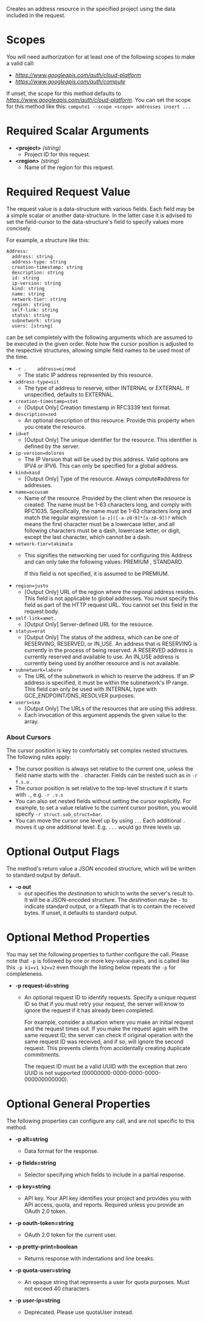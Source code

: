 Creates an address resource in the specified project using the data included in the request.
# Scopes

You will need authorization for at least one of the following scopes to make a valid call:

* *https://www.googleapis.com/auth/cloud-platform*
* *https://www.googleapis.com/auth/compute*

If unset, the scope for this method defaults to *https://www.googleapis.com/auth/cloud-platform*.
You can set the scope for this method like this: `compute1 --scope <scope> addresses insert ...`
# Required Scalar Arguments
* **&lt;project&gt;** *(string)*
    - Project ID for this request.
* **&lt;region&gt;** *(string)*
    - Name of the region for this request.
# Required Request Value

The request value is a data-structure with various fields. Each field may be a simple scalar or another data-structure.
In the latter case it is advised to set the field-cursor to the data-structure's field to specify values more concisely.

For example, a structure like this:
```
Address:
  address: string
  address-type: string
  creation-timestamp: string
  description: string
  id: string
  ip-version: string
  kind: string
  name: string
  network-tier: string
  region: string
  self-link: string
  status: string
  subnetwork: string
  users: [string]

```

can be set completely with the following arguments which are assumed to be executed in the given order. Note how the cursor position is adjusted to the respective structures, allowing simple field names to be used most of the time.

* `-r .    address=eirmod`
    - The static IP address represented by this resource.
* `address-type=sit`
    - The type of address to reserve, either INTERNAL or EXTERNAL. If unspecified, defaults to EXTERNAL.
* `creation-timestamp=stet`
    - [Output Only] Creation timestamp in RFC3339 text format.
* `description=sed`
    - An optional description of this resource. Provide this property when you create the resource.
* `id=et`
    - [Output Only] The unique identifier for the resource. This identifier is defined by the server.
* `ip-version=dolores`
    - The IP Version that will be used by this address. Valid options are IPV4 or IPV6. This can only be specified for a global address.
* `kind=kasd`
    - [Output Only] Type of the resource. Always compute#address for addresses.
* `name=accusam`
    - Name of the resource. Provided by the client when the resource is created. The name must be 1-63 characters long, and comply with RFC1035. Specifically, the name must be 1-63 characters long and match the regular expression `[a-z]([-a-z0-9]*[a-z0-9])?` which means the first character must be a lowercase letter, and all following characters must be a dash, lowercase letter, or digit, except the last character, which cannot be a dash.
* `network-tier=takimata`
    - This signifies the networking tier used for configuring this Address and can only take the following values: PREMIUM , STANDARD.
        
        If this field is not specified, it is assumed to be PREMIUM.
* `region=justo`
    - [Output Only] URL of the region where the regional address resides. This field is not applicable to global addresses. You must specify this field as part of the HTTP request URL. You cannot set this field in the request body.
* `self-link=amet.`
    - [Output Only] Server-defined URL for the resource.
* `status=erat`
    - [Output Only] The status of the address, which can be one of RESERVING, RESERVED, or IN_USE. An address that is RESERVING is currently in the process of being reserved. A RESERVED address is currently reserved and available to use. An IN_USE address is currently being used by another resource and is not available.
* `subnetwork=labore`
    - The URL of the subnetwork in which to reserve the address. If an IP address is specified, it must be within the subnetwork&#39;s IP range. This field can only be used with INTERNAL type with GCE_ENDPOINT/DNS_RESOLVER purposes.
* `users=sea`
    - [Output Only] The URLs of the resources that are using this address.
    - Each invocation of this argument appends the given value to the array.


### About Cursors

The cursor position is key to comfortably set complex nested structures. The following rules apply:

* The cursor position is always set relative to the current one, unless the field name starts with the `.` character. Fields can be nested such as in `-r f.s.o` .
* The cursor position is set relative to the top-level structure if it starts with `.`, e.g. `-r .s.s`
* You can also set nested fields without setting the cursor explicitly. For example, to set a value relative to the current cursor position, you would specify `-r struct.sub_struct=bar`.
* You can move the cursor one level up by using `..`. Each additional `.` moves it up one additional level. E.g. `...` would go three levels up.


# Optional Output Flags

The method's return value a JSON encoded structure, which will be written to standard output by default.

* **-o out**
    - *out* specifies the *destination* to which to write the server's result to.
      It will be a JSON-encoded structure.
      The *destination* may be `-` to indicate standard output, or a filepath that is to contain the received bytes.
      If unset, it defaults to standard output.
# Optional Method Properties

You may set the following properties to further configure the call. Please note that `-p` is followed by one 
or more key-value-pairs, and is called like this `-p k1=v1 k2=v2` even though the listing below repeats the
`-p` for completeness.

* **-p request-id=string**
    - An optional request ID to identify requests. Specify a unique request ID so that if you must retry your request, the server will know to ignore the request if it has already been completed.
        
        For example, consider a situation where you make an initial request and the request times out. If you make the request again with the same request ID, the server can check if original operation with the same request ID was received, and if so, will ignore the second request. This prevents clients from accidentally creating duplicate commitments.
        
        The request ID must be a valid UUID with the exception that zero UUID is not supported (00000000-0000-0000-0000-000000000000).

# Optional General Properties

The following properties can configure any call, and are not specific to this method.

* **-p alt=string**
    - Data format for the response.

* **-p fields=string**
    - Selector specifying which fields to include in a partial response.

* **-p key=string**
    - API key. Your API key identifies your project and provides you with API access, quota, and reports. Required unless you provide an OAuth 2.0 token.

* **-p oauth-token=string**
    - OAuth 2.0 token for the current user.

* **-p pretty-print=boolean**
    - Returns response with indentations and line breaks.

* **-p quota-user=string**
    - An opaque string that represents a user for quota purposes. Must not exceed 40 characters.

* **-p user-ip=string**
    - Deprecated. Please use quotaUser instead.
